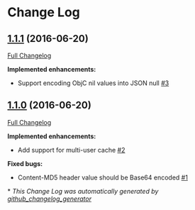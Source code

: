 # Change Log

## [1.1.1](https://github.com/Blue-Rocket/WebApiClient/tree/1.1.1) (2016-06-20)
[Full Changelog](https://github.com/Blue-Rocket/WebApiClient/compare/1.1.0...1.1.1)

**Implemented enhancements:**

- Support encoding ObjC nil values into JSON null [\#3](https://github.com/Blue-Rocket/WebApiClient/issues/3)

## [1.1.0](https://github.com/Blue-Rocket/WebApiClient/tree/1.1.0) (2016-06-20)
[Full Changelog](https://github.com/Blue-Rocket/WebApiClient/compare/1.0.0...1.1.0)

**Implemented enhancements:**

- Add support for multi-user cache [\#2](https://github.com/Blue-Rocket/WebApiClient/issues/2)

**Fixed bugs:**

- Content-MD5 header value should be Base64 encoded [\#1](https://github.com/Blue-Rocket/WebApiClient/issues/1)



\* *This Change Log was automatically generated by [github_changelog_generator](https://github.com/skywinder/Github-Changelog-Generator)*